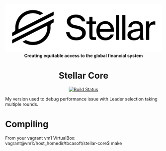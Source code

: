 <div align="center">
<a href="https://stellar.org"><img alt="Stellar" src="https://github.com/stellar/.github/raw/master/stellar-logo.png" width="558" /></a>
<br/>
<strong>Creating equitable access to the global financial system</strong>
<h1>Stellar Core</h1>
</div>
<p align="center">
<a href="https://github.com/stellar/stellar-core/actions"><img alt="Build Status" src="https://github.com/stellar/stellar-core/workflows/.github/workflows/build.yml/badge.svg?branch=auto" /></a>
</p>

My version used to debug performance issue with Leader selection taking multiple rounds.

# Compiling

From your vagrant vm1 VirtualBox:
vagrant@vm1:/host_homedir/tbcasoft/stellar-core$ make
